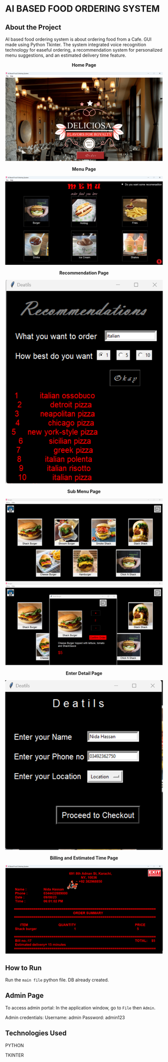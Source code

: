 # AI BASED FOOD ORDERING SYSTEM

## About the Project

AI based food ordering system is about ordering food from a Cafe. GUI made using Python Tkinter. The system integrated voice recognition technology for easeful ordering, a recommendation system for personalized menu suggestions, and an estimated delivery time feature.



<p align="center">
    <b>Home Page</b>
</p>

<img src="./screenshot/home.png" alt="Main">


<p align="center">
    <b>Menu Page</b>
</p>

<img src="./screenshot/menu.png" alt="Main">




<p align="center">
    <b>Recommendation Page</b>
</p>

<p align="center">
  <img src="./screenshot/recoms.png" alt="Main">
</p>

<p align="center">
    <b>Sub Menu Page</b>
</p>

<img src="./screenshot/sub_menu.png" alt="Main">
<img src="./screenshot/order.png" alt="Main">

<p align="center">
    <b>Enter Detail Page</b>
</p>

<p align="center">
<img src="./screenshot/deatil.png" alt="Main">
</p>

<p align="center">
    <b>Billing and Estimated Time Page</b>
</p>

<img src="./screenshot/bill.png" alt="Main">


## How to Run

Run the `main file` python file. DB already created.

## Admin Page

To access admin portal:
In the application window, go to `File` then `Admin`.

Admin credentials: 
Username: admin Password: admin123

## Technologies Used

PYTHON

TKINTER
